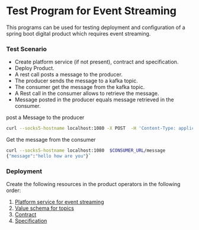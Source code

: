 # Test Program for Event Streaming


This programs can be used for testing deployment and configuration of a spring boot digital product which requires event streaming. 


### Test Scenario 


- Create platform service (if not present), contract and specification.
- Deploy Product.
- A rest call posts a message to the producer.
- The producer sends the message to a kafka topic. 
- The consumer get the message from the kafka topic. 
- A Rest call in the consumer allows to retrieve the message. 
- Message posted in the producer equals message retrieved in the consumer. 


post a Message to the producer 

``` bash 
curl --socks5-hostname localhost:1080 -X POST  -H 'Content-Type: application/json'  -d '{"message":"hello how are you"}' $PRODUCER_URL/message
```

Get the message from the consumer 

``` bash 
curl --socks5-hostname localhost:1080  $CONSUMER_URL/message
{"message":"hello how are you"}`
```


### Deployment 

Create the following resources in the product operators in the following order:

1. [Platform service for event streaming](deploy/platform-service-eventstreaming.json)
2. [Value schema for topics](deploy/value-eventstreaming-schema.json)
3. [Contract](deploy/contract.json)
4. [Specification](deploy/specification.json) 